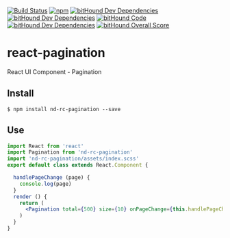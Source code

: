 [![Build Status](https://travis-ci.org/kagawagao/react-pagination.svg?branch=master)](https://travis-ci.org/kagawagao/react-pagination)
[![npm](https://img.shields.io/npm/v/nd-rc-pagination.svg)](https://npmjs.org/package/nd-rc-pagination)
[![bitHound Dev Dependencies](https://www.bithound.io/github/kagawagao/react-pagination/badges/devDependencies.svg)](https://www.bithound.io/github/kagawagao/react-pagination/master/dependencies/npm)
[![bitHound Dev Dependencies](https://www.bithound.io/github/kagawagao/react-pagination/badges/devDependencies.svg)](https://www.bithound.io/github/kagawagao/react-pagination/master/dependencies/npm)
[![bitHound Code](https://www.bithound.io/github/kagawagao/react-pagination/badges/code.svg)](https://www.bithound.io/github/kagawagao/react-pagination)
[![bitHound Dev Dependencies](https://www.bithound.io/github/kagawagao/react-pagination/badges/devDependencies.svg)](https://www.bithound.io/github/kagawagao/react-pagination/master/dependencies/npm)
[![bitHound Overall Score](https://www.bithound.io/github/kagawagao/react-pagination/badges/score.svg)](https://www.bithound.io/github/kagawagao/react-pagination)
# react-pagination
React UI Component - Pagination
## Install
```
$ npm install nd-rc-pagination --save
```
## Use
```jsx
import React from 'react'
import Pagination from 'nd-rc-pagination'
import 'nd-rc-pagination/assets/index.scss'
export default class extends React.Component {

  handlePageChange (page) {
    console.log(page)
  }
  render () {
    return (
      <Pagination total={500} size={10} onPageChange={this.handlePageChange}/>
    )
  }
}
```
